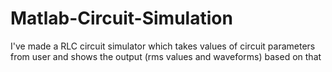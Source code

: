 # Matlab-Circuit-Simulation
I've made a RLC circuit simulator which takes values of circuit parameters from user and shows the output (rms values and waveforms) based on that
